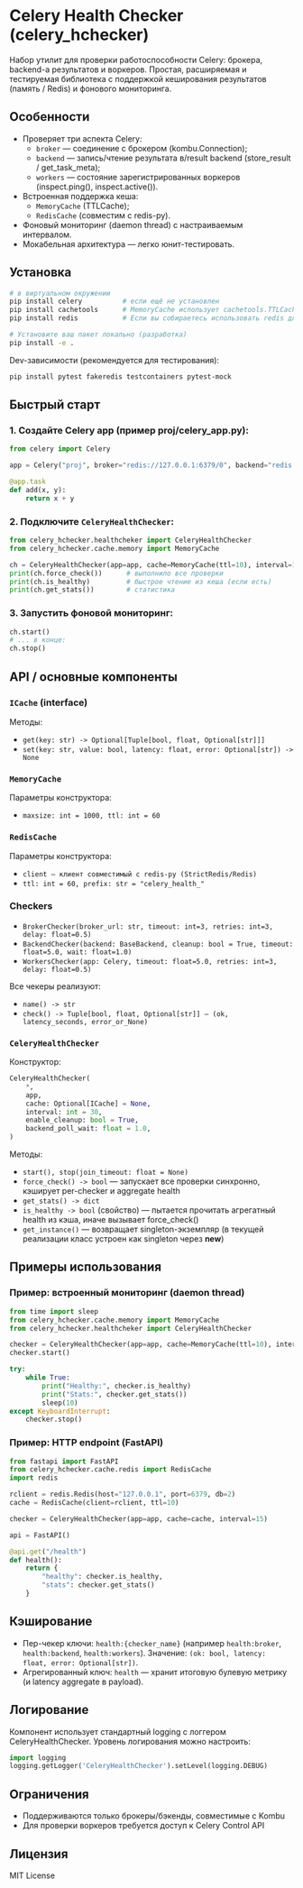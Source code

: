 # Celery Health Checker (celery_hchecker)

Набор утилит для проверки работоспособности Celery: брокера, backend-а результатов и воркеров.
Простая, расширяемая и тестируемая библиотека с поддержкой кеширования результатов (память / Redis) и фонового мониторинга.

## Особенности
- Проверяет три аспекта Celery:
  - `broker` — соединение с брокером (kombu.Connection);
  - `backend` — запись/чтение результата в/result backend (store_result / get_task_meta);
  - `workers` — состояние зарегистрированных воркеров (inspect.ping(), inspect.active()).
- Встроенная поддержка кеша:
  - `MemoryCache` (TTLCache);
  - `RedisCache` (совместим с redis-py).
- Фоновый мониторинг (daemon thread) с настраиваемым интервалом.
- Мокабельная архитектура — легко юнит-тестировать.

## Установка

```bash
# в виртуальном окружении
pip install celery          # если ещё не установлен
pip install cachetools      # MemoryCache использует cachetools.TTLCache
pip install redis           # Если вы собираетесь использовать redis для кеширования результата

# Установите ваш пакет локально (разработка)
pip install -e .
```

Dev-зависимости (рекомендуется для тестирования):
```bash
pip install pytest fakeredis testcontainers pytest-mock
```

## Быстрый старт
### 1. Создайте Celery app (пример proj/celery_app.py):
```python
from celery import Celery

app = Celery("proj", broker="redis://127.0.0.1:6379/0", backend="redis://127.0.0.1:6379/1")

@app.task
def add(x, y):
    return x + y
```
### 2. Подключите `CeleryHealthChecker`:
```python
from celery_hchecker.healthcheker import CeleryHealthChecker
from celery_hchecker.cache.memory import MemoryCache

ch = CeleryHealthChecker(app=app, cache=MemoryCache(ttl=10), interval=10)
print(ch.force_check())      # выполнило все проверки
print(ch.is_healthy)         # быстрое чтение из кеша (если есть)
print(ch.get_stats())        # статистика
```
### 3. Запустить фоновой мониторинг:
```python
ch.start()
# ... в конце:
ch.stop()
```

## API / основные компоненты
### `ICache` (interface)

Методы:
- `get(key: str) -> Optional[Tuple[bool, float, Optional[str]]]`
- `set(key: str, value: bool, latency: float, error: Optional[str]) -> None`

### `MemoryCache`
Параметры конструктора:
- `maxsize: int = 1000, ttl: int = 60`

### `RedisCache`
Параметры конструктора:
- `client — клиент совместимый с redis-py (StrictRedis/Redis)`
- `ttl: int = 60, prefix: str = "celery_health_"`

### Checkers
- `BrokerChecker(broker_url: str, timeout: int=3, retries: int=3, delay: float=0.5)`
- `BackendChecker(backend: BaseBackend, cleanup: bool = True, timeout: float=5.0, wait: float=1.0)`
- `WorkersChecker(app: Celery, timeout: float=5.0, retries: int=3, delay: float=0.5)`

Все чекеры реализуют:
- `name() -> str`
- `check() -> Tuple[bool, float, Optional[str]] — (ok, latency_seconds, error_or_None)`

### `CeleryHealthChecker`
Конструктор:
```python
CeleryHealthChecker(
    *,
    app,
    cache: Optional[ICache] = None,
    interval: int = 30,
    enable_cleanup: bool = True,
    backend_poll_wait: float = 1.0,
)
```

Методы:
- `start(), stop(join_timeout: float = None)`
- `force_check() -> bool` — запускает все проверки синхронно, кэширует per-checker и aggregate health
- `get_stats() -> dict`
- `is_healthy -> bool` (свойство) — пытается прочитать агрегатный health из кэша, иначе вызывает force_check()
- `get_instance()` — возвращает singleton-экземпляр (в текущей реализации класс устроен как singleton через __new__)

## Примеры использования
### Пример: встроенный мониторинг (daemon thread)
```python
from time import sleep
from celery_hchecker.cache.memory import MemoryCache
from celery_hchecker.healthcheker import CeleryHealthChecker

checker = CeleryHealthChecker(app=app, cache=MemoryCache(ttl=10), interval=10)
checker.start()

try:
    while True:
        print("Healthy:", checker.is_healthy)
        print("Stats:", checker.get_stats())
        sleep(10)
except KeyboardInterrupt:
    checker.stop()
```

### Пример: HTTP endpoint (FastAPI)
```python
from fastapi import FastAPI
from celery_hchecker.cache.redis import RedisCache
import redis

rclient = redis.Redis(host="127.0.0.1", port=6379, db=2)
cache = RedisCache(client=rclient, ttl=10)

checker = CeleryHealthChecker(app=app, cache=cache, interval=15)

api = FastAPI()

@api.get("/health")
def health():
    return {
        "healthy": checker.is_healthy,
        "stats": checker.get_stats()
    }
```

## Кэширование
- Пер-чекер ключи: `health:{checker_name}` (например `health:broker`, `health:backend`, `health:workers`).
Значение: `(ok: bool, latency: float, error: Optional[str])`.
- Агрегированный ключ: `health` — хранит итоговую булевую метрику (и latency aggregate в payload).

## Логирование
Компонент использует стандартный logging с логгером CeleryHealthChecker.
Уровень логирования можно настроить:

```python
import logging
logging.getLogger('CeleryHealthChecker').setLevel(logging.DEBUG)
```

## Ограничения
- Поддерживаются только брокеры/бэкенды, совместимые с Kombu
- Для проверки воркеров требуется доступ к Celery Control API

## Лицензия
MIT License